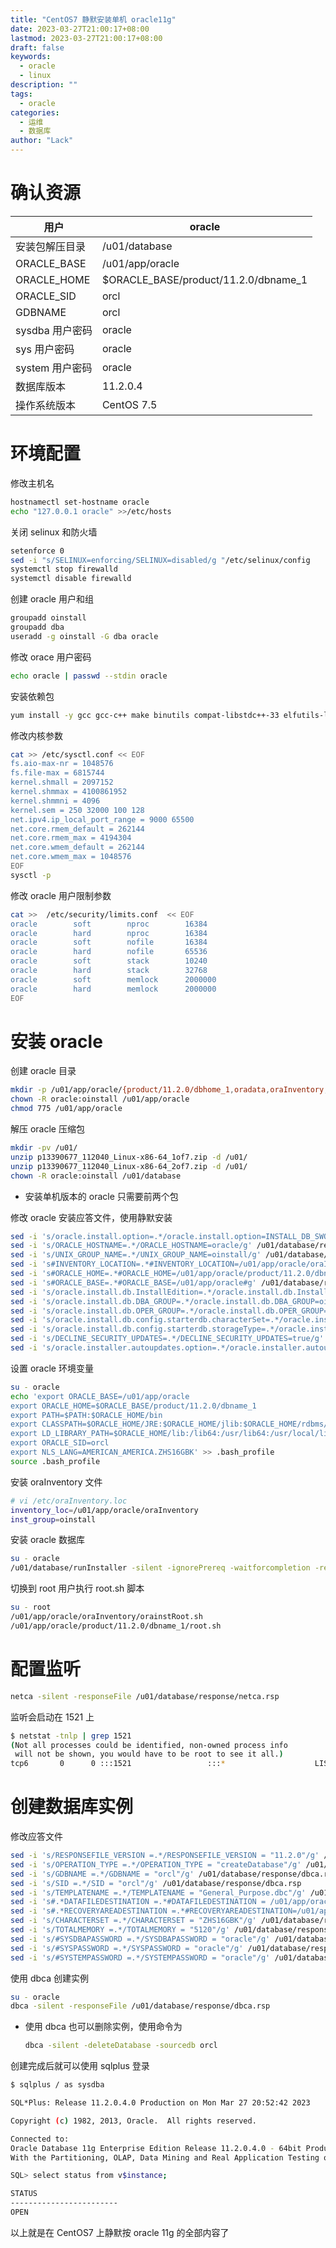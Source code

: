 ```yaml
---
title: "CentOS7 静默安装单机 oracle11g"
date: 2023-03-27T21:00:17+08:00
lastmod: 2023-03-27T21:00:17+08:00
draft: false
keywords:
  - oracle
  - linux
description: ""
tags:
  - oracle
categories:
  - 运维
  - 数据库
author: "Lack"
---
```


# 确认资源

| 用户            | oracle                               |
| --------------- | ------------------------------------ |
| 安装包解压目录  | /u01/database                        |
| ORACLE_BASE     | /u01/app/oracle                      |
| ORACLE_HOME     | $ORACLE_BASE/product/11.2.0/dbname_1 |
| ORACLE_SID      | orcl                                 |
| GDBNAME         | orcl                                 |
| sysdba 用户密码 | oracle                               |
| sys 用户密码    | oracle                               |
| system 用户密码 | oracle                               |
| 数据库版本      | 11.2.0.4                             |
| 操作系统版本    | CentOS 7.5                           |

# 环境配置

修改主机名

```bash
hostnamectl set-hostname oracle
echo "127.0.0.1 oracle" >>/etc/hosts
```

关闭 selinux 和防火墙

```bash
setenforce 0
sed -i "s/SELINUX=enforcing/SELINUX=disabled/g "/etc/selinux/config
systemctl stop firewalld
systemctl disable firewalld
```

创建 oracle 用户和组

```bash
groupadd oinstall
groupadd dba
useradd -g oinstall -G dba oracle
```

修改 orace 用户密码

```bash
echo oracle | passwd --stdin oracle
```

安装依赖包

```bash
yum install -y gcc gcc-c++ make binutils compat-libstdc++-33 elfutils-libelf elfutils-libelf-devel glibc glibc-common glibc-devel libaio libaio-devel libgcc libstdc++ libstdc++-devel unixODBC unixODBC-devel ksh
```

修改内核参数

```bash
cat >> /etc/sysctl.conf << EOF
fs.aio-max-nr = 1048576
fs.file-max = 6815744
kernel.shmall = 2097152
kernel.shmmax = 4100861952
kernel.shmmni = 4096
kernel.sem = 250 32000 100 128
net.ipv4.ip_local_port_range = 9000 65500
net.core.rmem_default = 262144
net.core.rmem_max = 4194304
net.core.wmem_default = 262144
net.core.wmem_max = 1048576
EOF
sysctl -p
```

修改 oracle 用户限制参数

```bash
cat >>  /etc/security/limits.conf  << EOF
oracle        soft        nproc        16384
oracle        hard        nproc        16384
oracle        soft        nofile       16384
oracle        hard        nofile       65536
oracle        soft        stack        10240
oracle        hard        stack        32768
oracle        soft        memlock      2000000
oracle        hard        memlock      2000000
EOF
```

# 安装 oracle

创建 oracle 目录

```bash
mkdir -p /u01/app/oracle/{product/11.2.0/dbhome_1,oradata,oraInventory,recovery_area}
chown -R oracle:oinstall /u01/app/oracle
chmod 775 /u01/app/oracle
```

解压 oracle 压缩包

```bash
mkdir -pv /u01/
unzip p13390677_112040_Linux-x86-64_1of7.zip -d /u01/
unzip p13390677_112040_Linux-x86-64_2of7.zip -d /u01/
chown -R oracle:oinstall /u01/database
```

- 安装单机版本的 oracle 只需要前两个包

修改 oracle 安装应答文件，使用静默安装

```bash
sed -i 's/oracle.install.option=.*/oracle.install.option=INSTALL_DB_SWONLY/g' /u01/database/response/db_install.rsp
sed -i 's/ORACLE_HOSTNAME=.*/ORACLE_HOSTNAME=oracle/g' /u01/database/response/db_install.rsp
sed -i 's/UNIX_GROUP_NAME=.*/UNIX_GROUP_NAME=oinstall/g' /u01/database/response/db_install.rsp
sed -i 's#INVENTORY_LOCATION=.*#INVENTORY_LOCATION=/u01/app/oracle/oraInventory#g' /u01/database/response/db_install.rsp
sed -i 's#ORACLE_HOME=.*#ORACLE_HOME=/u01/app/oracle/product/11.2.0/dbname_1#g' /u01/database/response/db_install.rsp
sed -i 's#ORACLE_BASE=.*#ORACLE_BASE=/u01/app/oracle#g' /u01/database/response/db_install.rsp
sed -i 's/oracle.install.db.InstallEdition=.*/oracle.install.db.InstallEdition=EE/g' /u01/database/response/db_install.rsp
sed -i 's/oracle.install.db.DBA_GROUP=.*/oracle.install.db.DBA_GROUP=oinstall/g' /u01/database/response/db_install.rsp
sed -i 's/oracle.install.db.OPER_GROUP=.*/oracle.install.db.OPER_GROUP=oinstall/g' /u01/database/response/db_install.rsp
sed -i 's/oracle.install.db.config.starterdb.characterSet=.*/oracle.install.db.config.starterdb.characterSet=ZHS16GBK/g' /u01/database/response/db_install.rsp
sed -i 's/oracle.install.db.config.starterdb.storageType=.*/oracle.install.db.config.starterdb.storageType=FILE_SYSTEM_STORAGE/g' /u01/database/response/db_install.rsp
sed -i 's/DECLINE_SECURITY_UPDATES=.*/DECLINE_SECURITY_UPDATES=true/g' /u01/database/response/db_install.rsp
sed -i 's/oracle.installer.autoupdates.option=.*/oracle.installer.autoupdates.option=SKIP_UPDATES/g' /u01/database/response/db_install.rsp
```

设置 oracle 环境变量

```bash
su - oracle
echo 'export ORACLE_BASE=/u01/app/oracle
export ORACLE_HOME=$ORACLE_BASE/product/11.2.0/dbname_1
export PATH=$PATH:$ORACLE_HOME/bin
export CLASSPATH=$ORACLE_HOME/JRE:$ORACLE_HOME/jlib:$ORACLE_HOME/rdbms/jlib
export LD_LIBRARY_PATH=$ORACLE_HOME/lib:/lib64:/usr/lib64:/usr/local/lib64
export ORACLE_SID=orcl
export NLS_LANG=AMERICAN_AMERICA.ZHS16GBK' >> .bash_profile
source .bash_profile
```

安装 oraInventory 文件

```bash
# vi /etc/oraInventory.loc
inventory_loc=/u01/app/oracle/oraInventory
inst_group=oinstall
```

安装 oracle 数据库

```bash
su - oracle
/u01/database/runInstaller -silent -ignorePrereq -waitforcompletion -responseFile /u01/database/response/db_install.rsp
```

切换到 root 用户执行 root.sh 脚本

```bash
su - root
/u01/app/oracle/oraInventory/orainstRoot.sh
/u01/app/oracle/product/11.2.0/dbname_1/root.sh
```

# 配置监听

```bash
netca -silent -responseFile /u01/database/response/netca.rsp
```

监听会启动在 1521 上

```bash
$ netstat -tnlp | grep 1521
(Not all processes could be identified, non-owned process info
 will not be shown, you would have to be root to see it all.)
tcp6       0      0 :::1521                 :::*                    LISTEN      15233/tnslsnr
```

# 创建数据库实例

修改应答文件

```bash
sed -i 's/RESPONSEFILE_VERSION =.*/RESPONSEFILE_VERSION = "11.2.0"/g' /u01/database/response/dbca.rsp
sed -i 's/OPERATION_TYPE =.*/OPERATION_TYPE = "createDatabase"/g' /u01/database/response/dbca.rsp
sed -i 's/GDBNAME =.*/GDBNAME = "orcl"/g' /u01/database/response/dbca.rsp
sed -i 's/SID =.*/SID = "orcl"/g' /u01/database/response/dbca.rsp
sed -i 's/TEMPLATENAME =.*/TEMPLATENAME = "General_Purpose.dbc"/g' /u01/database/response/dbca.rsp
sed -i 's#.*DATAFILEDESTINATION =.*#DATAFILEDESTINATION = /u01/app/oracle/oradata#g' /u01/database/response/dbca.rsp
sed -i 's#.*RECOVERYAREADESTINATION =.*#RECOVERYAREADESTINATION=/u01/app/oracle/recovery_area#g' /u01/database/response/dbca.rsp
sed -i 's/CHARACTERSET =.*/CHARACTERSET = "ZHS16GBK"/g' /u01/database/response/dbca.rsp
sed -i 's/TOTALMEMORY =.*/TOTALMEMORY = "5120"/g' /u01/database/response/dbca.rsp
sed -i 's/#SYSDBAPASSWORD =.*/SYSDBAPASSWORD = "oracle"/g' /u01/database/response/dbca.rsp
sed -i 's/#SYSPASSWORD =.*/SYSPASSWORD = "oracle"/g' /u01/database/response/dbca.rsp
sed -i 's/#SYSTEMPASSWORD =.*/SYSTEMPASSWORD = "oracle"/g' /u01/database/response/dbca.rsp
```

使用 dbca 创建实例

```bash
su - oracle
dbca -silent -responseFile /u01/database/response/dbca.rsp
```

- 使用 dbca 也可以删除实例，使用命令为
  ```bash
  dbca -silent -deleteDatabase -sourcedb orcl
  ```

创建完成后就可以使用 sqlplus 登录

```bash
$ sqlplus / as sysdba

SQL*Plus: Release 11.2.0.4.0 Production on Mon Mar 27 20:52:42 2023

Copyright (c) 1982, 2013, Oracle.  All rights reserved.

Connected to:
Oracle Database 11g Enterprise Edition Release 11.2.0.4.0 - 64bit Production
With the Partitioning, OLAP, Data Mining and Real Application Testing options

SQL> select status from v$instance;

STATUS
------------------------
OPEN
```

以上就是在 CentOS7 上静默按 oracle 11g 的全部内容了
